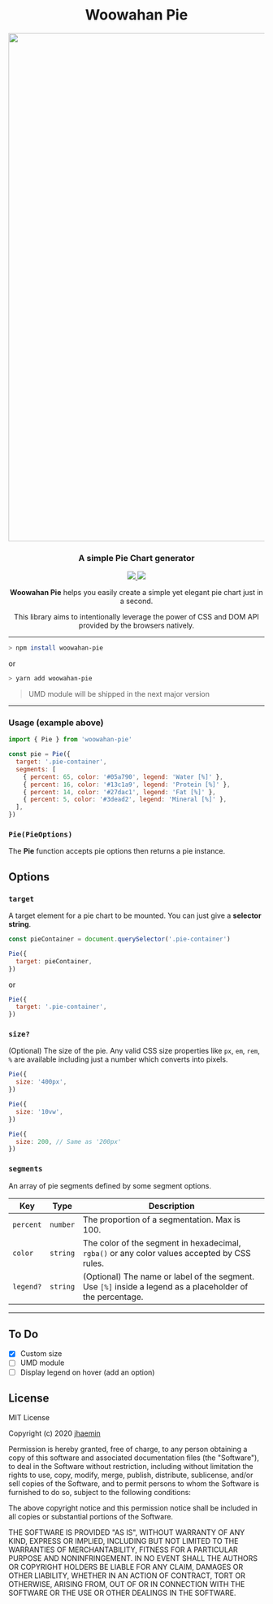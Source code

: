 <h1 align="center">Woowahan Pie</h1>

<p align="center">
  <img src="https://user-images.githubusercontent.com/19797697/88479003-4e55c580-cf87-11ea-86d6-5da8ff39a025.gif" width="1000" />
</p>

<h3 align="center">A simple Pie Chart generator</h3>

<p align="center">
  <a href="https://github.com/woowa-techcamp-2020/woowahan-pie/blob/master/LICENSE">
    <img src="https://img.shields.io/github/license/woowa-techcamp-2020/woowahan-pie?color=13c1a9" />
  </a>
  <a href="https://github.com/woowa-techcamp-2020/woowahan-pie/releases">
    <img src="https://img.shields.io/github/v/release/woowa-techcamp-2020/woowahan-pie?include_prereleases&sort=semver&label=version&color=05a790" />
  </a>
</p>

<p align="center"><b>Woowahan Pie</b> helps you easily create a simple yet elegant pie chart just in a second.</p>
<p align="center">This library aims to intentionally leverage the power of CSS and DOM API provided by the browsers natively.</p>

---

```zsh
> npm install woowahan-pie
```

or

```zsh
> yarn add woowahan-pie
```

> UMD module will be shipped in the next major version

---

### Usage (example above)

```js
import { Pie } from 'woowahan-pie'

const pie = Pie({
  target: '.pie-container',
  segments: [
    { percent: 65, color: '#05a790', legend: 'Water [%]' },
    { percent: 16, color: '#13c1a9', legend: 'Protein [%]' },
    { percent: 14, color: '#27dac1', legend: 'Fat [%]' },
    { percent: 5, color: '#3dead2', legend: 'Mineral [%]' },
  ],
})
```

### `Pie(PieOptions)`

The **Pie** function accepts pie options then returns a pie instance.

## Options

### `target`

A target element for a pie chart to be mounted. You can just give a **selector string**.

```js
const pieContainer = document.querySelector('.pie-container')

Pie({
  target: pieContainer,
})
```

or

```js
Pie({
  target: '.pie-container',
})
```

### `size?`

(Optional) The size of the pie. Any valid CSS size properties like `px`, `em`, `rem`, `%` are available including just a number which converts into pixels.

```js
Pie({
  size: '400px',
})

Pie({
  size: '10vw',
})

Pie({
  size: 200, // Same as '200px'
})
```

### `segments`

An array of pie segments defined by some segment options.

| Key       | Type     | Description                                                                                                |
| --------- | -------- | ---------------------------------------------------------------------------------------------------------- |
| `percent` | `number` | The proportion of a segmentation. Max is 100.                                                              |
| `color`   | `string` | The color of the segment in hexadecimal, `rgba()` or any color values accepted by CSS rules.               |
| `legend?` | `string` | (Optional) The name or label of the segment. Use `[%]` inside a legend as a placeholder of the percentage. |

---

## To Do

- [x] Custom size
- [ ] UMD module
- [ ] Display legend on hover (add an option)

## License

MIT License

Copyright (c) 2020 [jhaemin](https://github.com/jhaemin)

Permission is hereby granted, free of charge, to any person obtaining a copy
of this software and associated documentation files (the "Software"), to deal
in the Software without restriction, including without limitation the rights
to use, copy, modify, merge, publish, distribute, sublicense, and/or sell
copies of the Software, and to permit persons to whom the Software is
furnished to do so, subject to the following conditions:

The above copyright notice and this permission notice shall be included in all
copies or substantial portions of the Software.

THE SOFTWARE IS PROVIDED "AS IS", WITHOUT WARRANTY OF ANY KIND, EXPRESS OR
IMPLIED, INCLUDING BUT NOT LIMITED TO THE WARRANTIES OF MERCHANTABILITY,
FITNESS FOR A PARTICULAR PURPOSE AND NONINFRINGEMENT. IN NO EVENT SHALL THE
AUTHORS OR COPYRIGHT HOLDERS BE LIABLE FOR ANY CLAIM, DAMAGES OR OTHER
LIABILITY, WHETHER IN AN ACTION OF CONTRACT, TORT OR OTHERWISE, ARISING FROM,
OUT OF OR IN CONNECTION WITH THE SOFTWARE OR THE USE OR OTHER DEALINGS IN THE
SOFTWARE.
